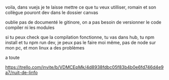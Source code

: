 voila, dans vuejs je te laisse mettre ce que tu veux utilliser, romain et son collègue pouront dev dans le dossier canvas 

oublie pas de documenté le gitinore, on a pas besoin de versionner le code compiler ni les modules

si tu peux check que la compilation fonctionne, tu vas dans hub, tu npm install et tu npm run dev, je peux pas le faire moi même, pas de node sur mon pc, et mon linux a des problèmes

a toute

https://trello.com/invite/b/VDMCEpMk/4d8938fdbc05f83b4b0e6fd746d4e9a7/nuit-de-linfo
